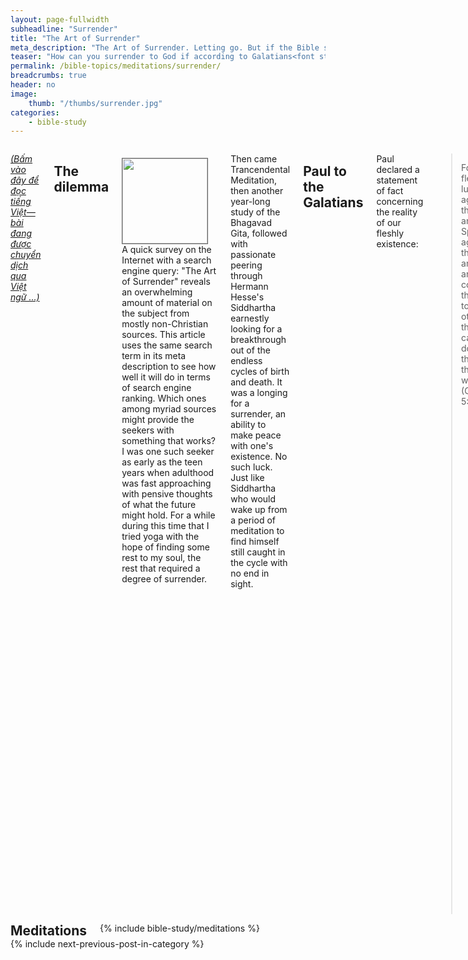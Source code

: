 ```yaml
---
layout: page-fullwidth
subheadline: "Surrender"
title: "The Art of Surrender"
meta_description: "The Art of Surrender. Letting go. But if the Bible says that the flesh desires what is contrary to the Spirit, then how can you surrender to God?"
teaser: "How can you surrender to God if according to Galatians<font style=\"color: rgba(0,0,0,0);\">-</font>5:17 <em>\"The flesh desires what is contrary to the Spirit?\"</em> Even the apostle Paul cried out: <em>\"For I don&#146t understand what I am doing. For I do not do what I want--instead, I do what I hate (Romans 7:15).\"</em>"
permalink: /bible-topics/meditations/surrender/
breadcrumbs: true
header: no
image:
    thumb: "/thumbs/surrender.jpg"
categories:
    - bible-study
---
```

<!--more-->

<div class="row">
<div class="medium-8 columns" markdown="1">

<!-- ##################### PLACEHOLDER ################### -->

<em><a href="{{ site.baseurl }}/hoc-kinh-thanh/suy-gam/dau-phuc-Chua/">(Bấm vào đây để đọc tiếng Việt&mdash;bài đang được chuyển dịch qua Việt ngữ ...)</a></em>

## The dilemma

<div>
<p>
<img alt src="{{ site.baseurl }}/images/surrender.jpg" style="border: 1px solid #666666; margin: 7px 15px 0px 0px; max-width: 100%; height: 136px; padding: 0px; float: left;">
A quick survey on the Internet with a search engine query: "The Art of Surrender" reveals an overwhelming amount of material on the subject from mostly non-Christian sources. This article uses the same search term in its meta description to see how well it will do in terms of search engine ranking. Which ones among myriad sources might provide the seekers with something that works? I was one such seeker as early as the teen years when adulthood was fast approaching with pensive thoughts of what the future might hold. For a while during this time that I tried yoga with the hope of finding some rest to my soul, the rest that required a degree of surrender.
</p>
</div>
<!-- ##################### PLACEHOLDER ###################-->

Then came Trancendental Meditation, then another year-long study of the Bhagavad Gita, followed with passionate peering through Hermann Hesse's Siddhartha earnestly looking for a breakthrough out of the endless cycles of birth and death. It was a longing for a surrender, an ability to make peace with one's existence. No such luck. Just like Siddhartha who would wake up from a period of meditation to find himself still caught in the cycle with no end in sight.

## Paul to the Galatians

Paul declared a statement of fact concerning the reality of our fleshly existence:

> For the flesh lusteth against the Spirit, and the Spirit against the flesh: and these are contrary the one to the other: so that ye cannot do the things that ye would (Galatians 5:17).

If the flesh desires not the things of God, it would not surrender to God. It simply won't. It's an innate impossibility. It runs in the veins of the descendants of Eve.

There is no doubt virtually all Christians long to surrender to God so they may experience the rest that Jesus promised to those who come to Him (Matthew 11:28), but they just simply can't. The apostle Paul empathizes with us in our struggle to surrender&mdash;struggle to surrender? What a contradiction! Like an insomniac trying to lull himself to sleep.

Paul wrote this as a statement of fact which will be further reinforced when we next study the following Romans passage. In the surrounding context of these passages, the apostle Paul does show us how to surrender, but we soon shall see that the focus of Paul's writing is not on the act of surrendering, but on a paradigm shift, a transformation by the renewing of one's mind, from flesh based thinking to that of the spirit.

## Paul to the Romans

> <sup>15</sup>I do not understand what I do. For what I want to do I do not do, but what I hate I do ... <sup>21</sup>So I find this law at work: Although I want to do good, evil is right there with me. <sup>22</sup>For in my inner being I delight in God’s law; <sup>23</sup>but I see another law at work in me, waging war against the law of my mind and making me a prisoner of the law of sin at work within me. <sup>24</sup>What a wretched man I am! Who will rescue me from this body that is subject to death? <sup>25</sup><u>Thanks be to God, who delivers me through Jesus Christ our Lord!</u> <br /><u>So then, I myself in my mind am a slave to God’s law, but in my sinful nature a slave to the law of sin</u> (Romans 7:15,21-25).

There is no mistake in understanding here that the apostle Paul demonstrates the reality of the struggle he faces between his flesh and spirit, between the spirit's desire to do good and the flesh's tendency to do evil.

Verse 25 may be the key reason most Bible expositors missed an important theological point and form a whole school of thought that wrecks havoc in the lives of believers. This verse appears to provide a solution to the flesh vs. spirit struggle as it follows a rather lengthy discourse on the epic battle. It says: *"Thanks be to God, who delivers me through Jesus Christ our Lord!"* It appears to say that the battle had been won thanks to Christ, now I can conquer my sinful tendency.

But if we read further to the second half of verse 25 we'd find that it took an entirely different meaning. It starts with "So then, ..." which indicates that whatever follows is the conclusion from the facts preceding it. Do you follow the flow of thoughts presented by Paul here? Whatever that you read before the second half of verse 25 leads to the reality that our sin nature is alive and well.

Let's read verse 25 from a few translations for better clarity.

<p class="blockquote">
&rarr; So then, I myself in my mind am a slave to God's law, but in my sinful nature a slave to the law of sin (NIV).<br />
&rarr; So you see how it is: In my mind I really want to obey God's law, but because of my sinful nature I am a slave to sin (NLT&mdash;New Living Translation).<br />
&rarr; So then, on the one hand I myself with my mind am serving the law of God, but on the other, with my flesh the law of sin (NASB).<br />
&rarr; So then with the mind I myself serve the law of God; but with the flesh the law of sin (KJV)<br />
&rarr; So then, I myself serve the law of God with my mind, but with my flesh I serve the law of sin (NET)
</p>

Paul shows us that we are a composite of two parts, one of the spirit, or mind, and one of flesh, both functioning at the same time for as long as we are still physically alive. Since the spirit part *"really want to obey God's law (NLT),"* we find that virtually all Christian liturature and communications focus on the flesh, either trying to stop it from slaving under the law of sin, or trying to make it serve God's law. Such a global exercise in futility. Didn't they read from the Bible that *"because of my sinful nature I am a slave to sin"*?

## To put Jesus in control?

We can put this question another way: Can you surrender to God? Here the old hymn "Fully Surrender" came to mind with the following lyrics:

<p class="blockquote">
Fully surrendered—Lord, I would be,<br />
Fully surrendered, dear Lord, to Thee.<br />
All on the altar laid,<br />
Surrender fully made,<br />
Thou hast my ransom paid;<br />
I yield to Thee.
</p>

The hymn's author claims that he can do what the apostle Paul said was impossible, because according to Paul the only part that can surrender is the spirit which already serves and obeys the law of God, but any attempt to tame the flesh which is a slave to sin would lead to frustration and ultimately a doubt of one's own salvation. Isn't this why so many in churches cannot give a positive answer to the question of the assurance of their salvation, and demonstrate a walk with God that is less than victorious?

Of course we know the reason why. The noble call to surrender to God, to put Jesus in control of one's life, is pervasive in Christian liturature and communications to the point it takes precedence over the truth set forth in Romans 7:25 which virtually represents the entire book of Romans and all of Paul's epistles. This sets them up for constant failure because it is clear from verse 25 that *"So then, ... with my flesh I serve the law of sin."* Do you see the dilemma the Christian is in?

## Walk in the Spirit

It stands to reason then the focus of ministries should NOT be on the taming of the uncontrollable flesh, but on the walking with the Spirit. To take one's eyes off of himself but fix on the Savior. To leave morbid introspection but to face outward toward the Son so we may be transformed from glory to glory. Why should we embark on an endeavor knowing we will fail? Should a king go to war with another while knowing he does not have what it takes to win it? (Luke 14:31).

This is exactly what the apostle Paul suggests as an alternative to taming the flesh: to walk according to the Spirit.

> <sup>1</sup><u>Therefore, there is now no condemnation for those who are in Christ Jesus</u>, <sup>2</sup>because through Christ Jesus the law of the Spirit who gives life has set you free from the law of sin and death. <sup>3</sup>For what the law was powerless to do because it was weakened by the flesh, God did by sending his own Son in the likeness of sinful flesh to be a sin offering. And so he condemned sin in the flesh, <sup>4</sup>in order that <u>the righteous requirement of the law might be fully met in us</u>, who <u>do not live according to the flesh but according to the Spirit</u> (Romans 8:1-4).

Let's pause for a moment to make sure we understand the meaning of walking according to the spirit so that we may be able to do what it says. Keep in mind that Paul never meant for us to slay the self, to surrender, or to cede control to Jesus&mdash;such concept may be found in Eastern philosophy or religions but not in the Bible&mdash;; what he said in the second part of verse 25 is once again a statement of fact that the flesh is under a different master: the law of sin. He meant to leave it alone until the day Christ comes again when it will be shed like an old wineskin, or an old piece of garment.

Notice the very beginning of chapter 8, right after Paul presented to us our duality: flesh and spirit, he declared that there is now *"no condemnation"* to us who believe in Christ. What leads to this declaration, that we can no longer be condemned? Not condemned even when still possessing the flesh that is a slave to the law of sin? Do you see where Paul's argument is leading? 

We got a "So then, ..." followed by a "Therefore ...". So then we're made up of two parts, flesh and spirit, therefore we're justified.

Through Christ, *"the law of the Spirit of life"* gives us the freedom from judgement demanded by the *"law of sin and death."* There are two laws here, which one do you live by? Which law do you live according to? Here if we skip down to Romans 8:4 we'd see a much clearer meaning of "live according to." We are people who live according to the law of the Spirit of life, not the old law of sin and death which governs the flesh with judgement.

Hopefully it has become much clearer now the meaning of "live according to the flesh." It does not mean at all the tendency to fall into sins and temptations, but it means the system of using the flesh, what it does or does not, as a basis of judgement in our relationship with God. The freedom from such dependency is what God has given us through Christ.

And what does the law of the Spirit of life say? 

First of all, the Holy Spirit clarifies the true meaning of sin. Here's what Jesus said about Him:

<p class="blockquote"><sup>8</sup>And when he comes, he will prove the world wrong concerning sin and righteousness and judgment – <sup>9</sup><u>concerning sin, because they do not believe in me</u>; (John 16:8-9)</p>

From the mouth of God, sin is unbelief in Jesus, therefore eternal life consequently springs from belief in Him. Jesus said of this new law earlier in John: *"I am the resurrection and the life. The one who believes in me will live, even though they die (John 11:25)"* 

That is the law of the Spirit of life. The law that is repeated ad nauseam in the New Testament. Which law you choose to live by determines your walk, whether by the flesh, or by the Spirit.

## The ultimate surrender

The true surrender comes as a product of something infinitely more important which precedes it: it is the choosing to walk by the Spirit, by the law of the Spirit of life, and by accepting the liberation from the law of sin and death through Christ Jesus our Lord. The unhealthy focus on surrender creates a vicious cycle that turns the believers' minds and hearts toward self with disastrous consequences. Jesus wants us to fix our eyes on Him like the Hebrews must fix their eyes on the bronze snake in the desert (John 3:14). You can no more put Jesus in control than the one who walks by the flesh can serve the law of God. Choose instead to walk by the Spirit and you will know Jesus' promised rest which includes the elusive ability to surrender, or to put Jesus in control of your life. It will be added unto you without trying.

> So I say, walk by the Spirit, and you will not gratify the desires of the flesh (Galatians 5:16)

{% include bible-study/bible-study-footer %}
</div><!-- /.medium-8.columns -->
<div class="bible-index medium-4 columns">

<h2 style="margin: 0px">Meditations</h2>
        {% include bible-study/meditations %}
</div><!-- /.medium-4.columns -->
</div><!-- /.row -->

<div class="small-12" style="padding: 0px; border-bottom: none;">
    {% include next-previous-post-in-category %}
</div>

